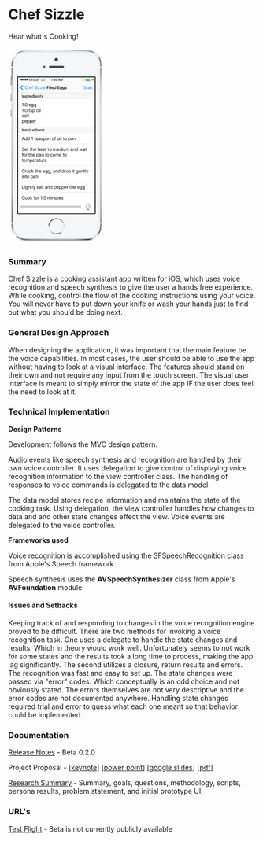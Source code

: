 # Chef Sizzle
Hear what's Cooking!

<img src="assets/screenshot-single.png" alt="screenshot" height="400"/>

### Summary

Chef Sizzle is a cooking assistant app written for iOS, which uses voice recognition and speech synthesis to give the user a hands free experience. While cooking, control the flow of the cooking instructions using your voice. You will never have to put down your knife or wash your hands just to find out what you should be doing next.

### General Design Approach

When designing the application, it was important that the main feature be the voice capabilities. In most cases, the user should be able to use the app without having to look at a visual interface. The features should stand on their own and not require any input from the touch screen. The visual user interface is meant to simply mirror the state of the app IF the user does feel the need to look at it.

### Technical Implementation

**Design Patterns**

Development follows the MVC design pattern.

Audio events like speech synthesis and recognition are handled by their own voice controller. It uses delegation to give control of displaying voice recognition information to the view controller class. The handling of  responses to voice commands is delegated to the data model.

The data model stores recipe information and maintains the state of the cooking task. Using delegation, the view controller handles how changes to data and and other state changes effect the view. Voice events are delegated to the voice controller.

**Frameworks used**

Voice recognition is accomplished using the SFSpeechRecognition class from Apple's Speech framework.

Speech synthesis uses the **AVSpeechSynthesizer** class from Apple's **AVFoundation** module

#### Issues and Setbacks

Keeping track of and responding to changes in the voice recognition engine proved to be difficult. There are two methods for invoking a voice recognition task. One uses a delegate to handle the state changes and results. Which in theory would work well. Unfortunately seems to not work for some states and the results took a long time to process, making the app lag significantly. The second utilizes a closure, return results and errors. The recognition was fast and easy to set up. The state changes were passed via "error" codes. Which conceptually is an odd choice and not obviously stated. The errors themselves are not very descriptive and the error codes are not documented anywhere. Handling state changes required trial and error to guess what each one meant so that behavior could be implemented.

### Documentation

[Release Notes](documentation/release-notes.md) - Beta 0.2.0

Project Proposal - \[[keynote](documentation/Proposal.key)\] \[[power point](documentation/proposal.pptx)\] \[[google slides](https://docs.google.com/presentation/d/175Emj1Y6r1BjidKc95un5fMljHHE-9Nv1oms9oDnocs/edit?usp=sharing)\] \[[pdf](documentation/proposal.pdf)\]

[Research Summary](documentation/research.md) - Summary, goals, questions, methodology, scripts, persona results, problem statement, and initial prototype UI.

### URL's

[Test Flight]() - Beta is not currently publicly available
